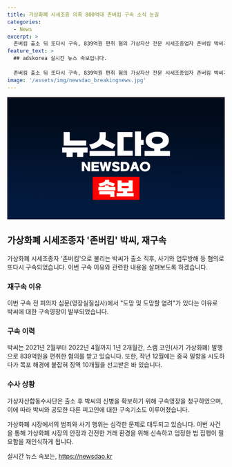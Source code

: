 ```yaml
---
title: 가상화폐 시세조종 의혹 800억대 존버킴 구속 소식 눈길
categories:
  - News
excerpt: >
  존버킴 출소 뒤 또다시 구속, 839억원 편취 혐의 가상자산 전문 시세조종업자 존버킴 박씨가 출소 직후 사기와 업무방해 등 혐의로 구속됐다. 839억원을 편취한 박씨는 가상화폐거래소 코인원 임직원에게 뒷돈을 주고 실체가 없는 포도코인을 발행한 혐의를 받고 있다. 출소 후 신병 확보를 위해 구속영장이 청구됐으며, 공모한 대표도 이미 구속기소됐다. (사진=)
feature_text: >
  ## adskorea 실시간 뉴스 속보입니다.

  존버킴 출소 뒤 또다시 구속, 839억원 편취 혐의 가상자산 전문 시세조종업자 존버킴 박씨가 출소 직후 사기와 업무방해 등 혐의로 구속됐다. 839억원을 편취한 박씨는 가상화폐거래소 코인원 임직원에게 뒷돈을 주고 실체가 없는 포도코인을 발행한 혐의를 받고 있다. 출소 후 신병 확보를 위해 구속영장이 청구됐으며, 공모한 대표도 이미 구속기소됐다. (사진=)
image: '/assets/img/newsdao_breakingnews.jpg'
---
```


<p><img src="/assets/img/newsdao_breakingnews.jpg" alt="adskorea 속보" /></p>

<h2 data-ke-size="size26">가상화폐 시세조종자 '존버킴' 박씨, 재구속</h2>

<p data-ke-size="size16">가상화폐 시세조종자 '존버킴'으로 불리는 박씨가 출소 직후, 사기와 업무방해 등 혐의로 또다시 구속되었습니다. 이번 구속 이유와 관련한 내용을 살펴보도록 하겠습니다.</p>

<h3>재구속 이유</h3>

<p data-ke-size="size16">이번 구속 전 피의자 심문(영장실질심사)에서 "도망 및 도망할 염려"가 있다는 이유로 박씨에 대한 구속영장이 발부되었습니다.</p>

<h3>구속 이력</h3>

<p data-ke-size="size16">박씨는 2021년 2월부터 2022년 4월까지 1년 2개월간, 스캠 코인(사기 가상화폐) 발행으로 839억원을 편취한 혐의를 받고 있습니다. 또한, 작년 12월에는 중국 밀항을 시도하다가 목포 해경에 붙잡혀 징역 10개월을 선고받은 바 있습니다.</p>

<h3>수사 상황</h3>

<p data-ke-size="size16">가상자산합동수사단은 출소 후 박씨의 신병을 확보하기 위해 구속영장을 청구하였으며, 이에 따라 박씨와 공모한 다른 피고인에 대한 구속기소도 이루어졌습니다.</p>

<p data-ke-size="size16">가상화폐 시장에서의 범죄와 사기 행위는 심각한 문제로 대두되고 있습니다. 이번 사건을 통해 가상화폐 시장의 안정과 건전한 거래 환경을 위해 신속하고 엄정한 법 집행이 필요함을 재인식하게 됩니다.</p>
실시간 뉴스 속보는, <a href="https://newsdao.kr" rel="dofollow">https://newsdao.kr</a>


